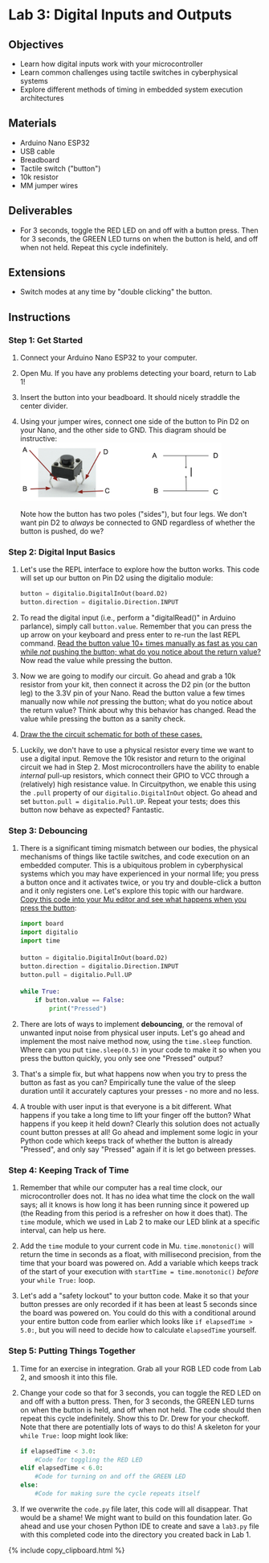<link rel="stylesheet" type="text/css" href="../../assets/css/styles.css">

# Lab 3: Digital Inputs and Outputs

## Objectives
- Learn how digital inputs work with your microcontroller
- Learn common challenges using tactile switches in cyberphysical systems
- Explore different methods of timing in embedded system execution architectures

## Materials
- Arduino Nano ESP32
- USB cable
- Breadboard
- Tactile switch ("button")
- 10k resistor
- MM jumper wires

## Deliverables
- For 3 seconds, toggle the RED LED on and off with a button press. Then for 3 seconds, the GREEN LED turns on when the button is held, and off when not held. Repeat this cycle indefinitely. 

## Extensions
- Switch modes at any time by "double clicking" the button.

## Instructions

### Step 1: Get Started
1. Connect your Arduino Nano ESP32 to your computer.

2. Open Mu. If you have any problems detecting your board, return to Lab 1!

3. Insert the button into your beadboard. It should nicely straddle the center divider. 

4. Using your jumper wires, connect one side of the button to Pin D2 on your Nano, and the other side to GND. This diagram should be instructive:\
    <img src="assets/buttonpinout.png" alt="Tact switch pinout" width="400"/>

    Note how the button has two poles ("sides"), but four legs. We don't want pin D2 to *always* be connected to GND regardless of whether the button is pushed, do we?

### Step 2: Digital Input Basics
1. Let's use the REPL interface to explore how the button works. This code will set up our button on Pin D2 using the digitalio module:
    ```python
    button = digitalio.DigitalInOut(board.D2)
    button.direction = digitalio.Direction.INPUT
    ```

2. To read the digital input (i.e., perform a "digitalRead()" in Arduino parlance), simply call `button.value`. Remember that you can press the up arrow on your keyboard and press enter to re-run the last REPL command. <u>Read the button value 10+ times manually as fast as you can while *not* pushing the button; what do you notice about the return value?</u> Now read the value while pressing the button. 

3. Now we are going to modify our circuit. Go ahead and grab a 10k resistor from your kit, then connect it across the D2 pin (or the button leg) to the 3.3V pin of your Nano. Read the button value a few times manually now while *not* pressing the button; what do you notice about the return value? Think about why this behavior has changed. Read the value while pressing the button as a sanity check.

4. <u>Draw the the circuit schematic for both of these cases.</u>

5. Luckily, we don't have to use a physical resistor every time we want to use a digital input. Remove the 10k resistor and return to the original circuit we had in Step 2. Most microcontrollers have the ability to enable *internal* pull-up resistors, which connect their GPIO to VCC through a (relatively) high resistance value. In Circuitpython, we enable this using the `.pull` property of our `digitalio.DigitalInOut` object. Go ahead and set `button.pull = digitalio.Pull.UP`. Repeat your tests; does this button now behave as expected? Fantastic.

### Step 3: Debouncing
1. There is a significant timing mismatch between our bodies, the physical mechanisms of things like tactile switches, and code execution on an embedded computer. This is a ubiquitous problem in cyberphysical systems which you may have experienced in your normal life; you press a button once and it activates twice, or you try and double-click a button and it only registers one. Let's explore this topic with our hardware. <u>Copy this code into your Mu editor and see what happens when you press the button</u>:
    ```python
    import board
    import digitalio
    import time

    button = digitalio.DigitalInOut(board.D2)
    button.direction = digitalio.Direction.INPUT
    button.pull = digitalio.Pull.UP

    while True:
        if button.value == False:
            print("Pressed")
    ```
2. There are lots of ways to implement **debouncing**, or the removal of unwanted input noise from physical user inputs. Let's go ahead and implement the most naive method now, using the `time.sleep` function. Where can you put `time.sleep(0.5)` in your code to make it so when you press the button quickly, you only see one "Pressed" output?

3. That's a simple fix, but what happens now when you try to press the button as fast as you can? Empirically tune the value of the sleep duration until it accurately captures your presses - no more and no less. 

4. A trouble with user input is that everyone is a bit different. What happens if you take a long time to lift your finger off the button? What happens if you keep it held down? Clearly this solution does not actually count button presses at all! Go ahead and implement some logic in your Python code which keeps track of whether the button is already "Pressed", and only say "Pressed" again if it is let go between presses. 

### Step 4: Keeping Track of Time
1. Remember that while our computer has a real time clock, our microcontroller does not. It has no idea what time the clock on the wall says; all it knows is how long it has been running since it powered up (the Reading from this period is a refresher on how it does that). The `time` module, which we used in Lab 2 to make our LED blink at a specific interval, can help us here.

2. Add the `time` module to your current code in Mu. `time.monotonic()` will return the time in seconds as a float, with millisecond precision, from the time that your board was powered on. Add a variable which keeps track of the start of your execution with `startTime = time.monotonic()` *before* your `while True:` loop.

3. Let's add a "safety lockout" to your button code. Make it so that your button presses are only recorded if it has been at least 5 seconds since the board was powered on. You could do this with a conditional around your entire button code from earlier which looks like `if elapsedTime > 5.0:`, but you will need to decide how to calculate `elapsedTime` yourself.

### Step 5: Putting Things Together
1. Time for an exercise in integration. Grab all your RGB LED code from Lab 2, and smoosh it into this file. 

2. Change your code so that for 3 seconds, you can toggle the RED LED on and off with a button press. Then, for 3 seconds, the GREEN LED turns on when the button is held, and off when not held. The code should then repeat this cycle indefinitely. Show this to Dr. Drew for your checkoff. Note that there are potentially lots of ways to do this! A skeleton for your `while True:` loop might look like:
    ```python
    if elapsedTime < 3.0:
        #Code for toggling the RED LED
    elif elapsedTime < 6.0:
        #Code for turning on and off the GREEN LED
    else:
        #Code for making sure the cycle repeats itself
    ```

3. If we overwrite the `code.py` file later, this code will all disappear. That would be a shame! We might want to build on this foundation later. Go ahead and use your chosen Python IDE to create and save a `lab3.py` file with this completed code into the directory you created back in Lab 1. 

{% include copy_clipboard.html %}